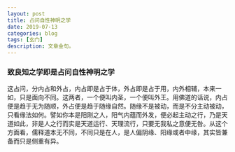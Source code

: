 ```yaml
---
layout: post
title: 占问自性神明之学
date: 2019-07-13
categories: blog
tags: [玄门]
description: 文章金句。
---
```


### 致良知之学即是占问自性神明之学
这占问，分内占和外占，内占即是占于体，外占即是占于用，内外相辅，本来一如，只是面向不同。这两者，一个便叫内圣，一个便叫外王。用佛道的话说，内占便是趋于无为随顺，外占便是趋于随缘自然。随缘不是被动，而是不分主动被动，只看缘法如何。譬如你本是阳刚之人，阳气内蕴而外发，便必起主动之行，乃是天道如此，非是人之行而实是天道运行、天理流行，只要无我私之意便无咎。从这个方面看，儒释道本无不同，不同只是在人，是人偏阴缘、阳缘或者中缘，其实皆兼备而只是侧重有异。
